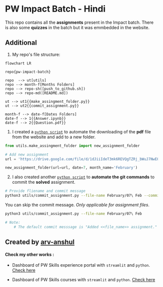 # PW Impact Batch - Hindi

This repo contains all the **assignments** present in the Impact batch. There is also some **quizzes** in the batch but it was emmbedded in the website.

## Additional

1. My repo's file structure:

```mermaid
flowchart LR

repo{pw-impact-batch}

repo  --> ut[utils]
repo --> month-f[Months Folders]
repo --> repo-sh([push_to_github.sh])
repo --> repo-md([README.md])

ut --> ut1{{make_assingment_folder.py}}
ut --> ut2{{commit_assignment.py}}

month-f --> date-f[Dates Folders]
date-f --> 1{{Answer.ipynb}}
date-f --> 2{{Question.pdf}}
```

1. I created a [`python script`](./utils/make_assingment_folder.py) to automate the downloading of the **pdf** file from the website and add to a new folder.

```python
from utils.make_assingment_folder import new_assignment_folder

# Add new assignment
url = 'https://drive.google.com/file/d/1dJiiIdeT3mk6REVQgTZRj_bWuJ7NwEOL/view?usp=sharing'

new_assignment_folder(url=url, date=7, month_name='February')
```

2. I also created another [`python script`](./utils/commit_assignment.py) to **automate the git commands** to commit the **solved** assignment.

```bash
# Provide fliename and commit message
python3 utils/commit_assignment.py --file-name February/07\ Feb --commit-message "Added 07 Feb assignment."
```

You can skip the commit message. _Only applicable for assignment files_.

```bash
python3 utils/commit_assignment.py --file-name February/07\ Feb

# Note:
    # The default commit messsage is "Added <<file_name>> assignment."
```

## Created by [arv-anshul](https://github.com/arv-anshul)

#### Check my other works :

- Dashboard of PW Skills experience portal with `streamlit` and `python`. [Check here](https://github.com/arv-anshul/pw-experience-portal)

- Dashboard of PW Skills courses with `streamlit` and `python`. [Check here](https://github.com/arv-anshul/pw-courses-scrapper-app)
